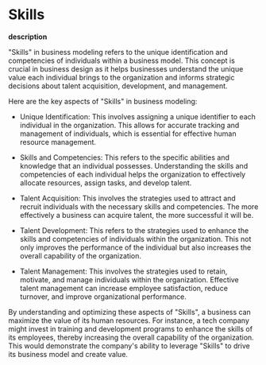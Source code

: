 # Skills

**description**

"Skills" in business modeling refers to the unique identification and competencies of individuals within a business model. This concept is crucial in business design as it helps businesses understand the unique value each individual brings to the organization and informs strategic decisions about talent acquisition, development, and management.

Here are the key aspects of "Skills" in business modeling:

- Unique Identification: This involves assigning a unique identifier to each individual in the organization. This allows for accurate tracking and management of individuals, which is essential for effective human resource management.

- Skills and Competencies: This refers to the specific abilities and knowledge that an individual possesses. Understanding the skills and competencies of each individual helps the organization to effectively allocate resources, assign tasks, and develop talent.

- Talent Acquisition: This involves the strategies used to attract and recruit individuals with the necessary skills and competencies. The more effectively a business can acquire talent, the more successful it will be.

- Talent Development: This refers to the strategies used to enhance the skills and competencies of individuals within the organization. This not only improves the performance of the individual but also increases the overall capability of the organization.

- Talent Management: This involves the strategies used to retain, motivate, and manage individuals within the organization. Effective talent management can increase employee satisfaction, reduce turnover, and improve organizational performance.

By understanding and optimizing these aspects of "Skills", a business can maximize the value of its human resources. For instance, a tech company might invest in training and development programs to enhance the skills of its employees, thereby increasing the overall capability of the organization. This would demonstrate the company's ability to leverage "Skills" to drive its business model and create value.